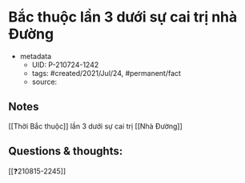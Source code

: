 # Bắc thuộc lần 3 dưới sự cai trị nhà Đường

- metadata
	- UID: P-210724-1242
	- tags: #created/2021/Jul/24, #permanent/fact 
	- source: 

## Notes
[[Thời Bắc thuộc]] lần 3 dưới sự cai trị [[Nhà Đường]]

## Questions & thoughts:
[[❓210815-2245]]
